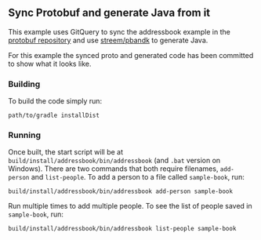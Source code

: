 ## Sync Protobuf and generate Java from it

This example uses GitQuery to sync the addressbook example in the [protobuf repository](https://github.com/google/protobuf) and use [streem/pbandk](https://github.com/streem/pbandk)
 to generate Java. 
 
For this example the synced proto and generated code has been committed to show what it looks like.

### Building

To build the code simply run:

    path/to/gradle installDist

### Running

Once built, the start script will be at `build/install/addressbook/bin/addressbook` (and `.bat` version on Windows).
There are two commands that both require filenames, `add-person` and `list-people`. To add a person to a file called
`sample-book`, run:

    build/install/addressbook/bin/addressbook add-person sample-book

Run multiple times to add multiple people. To see the list of people saved in `sample-book`, run:

    build/install/addressbook/bin/addressbook list-people sample-book
